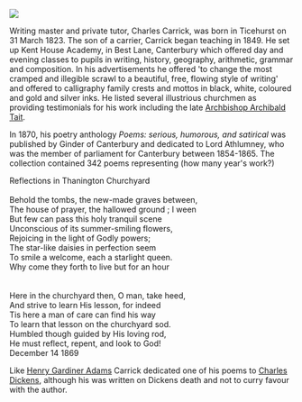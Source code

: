 <a href="https://beta.kent-maps.online"><img src="https://beta.kent-maps.online/juncture/ve-button.png"></a>
<param ve-config title="Charles Carrick" author="Michelle Crowther" layout="vtl" banner="https://raw.githubusercontent.com/kent-map/images/main/banners/19c.jpg">

<param ve-entity eid="Q2317326" aliases="Thanington">

Writing master and private tutor, Charles Carrick, was born in Ticehurst on 31 March 1823. The son of a carrier, Carrick began teaching in 1849. He set up Kent House Academy, in Best Lane, Canterbury which offered day and evening classes to pupils in writing, history, geography, arithmetic, grammar and composition. In his advertisements he offered 'to change the most cramped and illegible scrawl to a beautiful, free, flowing style of writing' and offered to calligraphy family crests and mottos in black, white, coloured and gold and silver inks. He listed several illustrious churchmen as providing testimonials for his work including the late [Archbishop Archibald Tait](/19c/19c-tait-biography). 

In 1870, his poetry anthology _Poems: serious, humorous, and satirical_ was published by Ginder of Canterbury and dedicated to Lord Athlumney, who was the member of parliament for Canterbury between 1854-1865. The collection contained 342 poems representing (how many year's work?)

Reflections in Thanington Churchyard
<br><br>
Behold the tombs, the new-made graves between,    
The house of prayer, the hallowed ground ; I ween    
But few can pass this holy tranquil scene   
Unconscious of its summer-smiling flowers,   
Rejoicing in the light of Godly powers;    
The star-like daisies in perfection seem    
To smile a welcome, each a starlight queen.   
Why come they forth to live but for an hour   
<br><br>
Here in the churchyard then, O man, take heed,    
And strive to learn His lesson, for indeed    
Tis here a man of care can find his way    
To learn that lesson on the churchyard sod.    
Humbled though guided by His loving rod,    
He must reflect, repent, and look to God!   
December 14 1869   
<param ve-image url="https://upload.wikimedia.org/wikipedia/commons/f/f1/St_Nicholas%2C_Thanington_Without_-_geograph.org.uk_-_2912744.jpg" label="St Nicholas, Thanington Without" attribution="John Salmon via Wikimedia Commons" license="CC BY-SA 2.0">

Like [Henry Gardiner Adams](19c/19c-gardiner-adams-biography/) Carrick dedicated one of his poems to [Charles Dickens](/dickens/dickens-biography), although his was written on Dickens death and not to curry favour with the author.

